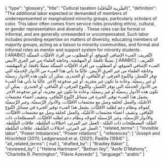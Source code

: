 {
    "type": "glossary",
    "title": "Cultural taxation (الضَّريبة الثَّقافيَّة)",
    "definition": "The additional labor expected or demanded of members of underrepresented or marginalized minority groups, particularly scholars of color. This labor often comes from service roles providing ethnic, cultural, or gender representation and diversity .  These roles can be formal or informal, and are generally unrewarded or uncompensated. Such labor includes providing expertise on matters of diversity, educating members of majority groups, acting as a liaison to minority communities, and formal and informal roles as mentor and support system for minority students . [:ARABIC] التَّعريف: العبء الإضافي المتوقع، أو المطلوب من أفراد الأقليَّات الممثَّلة تمثيلًا ناقصًا، أو المهمّشة، وخاصّة العلماء من غير العرق الأبيض. [:ARABIC] التَّعريف : العبء الإضافي المتوقع، أو المطلوب من أفراد الأقليَّات الممثَّلة تمثيلًا ناقصًا، أو المهمّشة، وخاصّة العلماء من غير العرق الأبيض. غالبًا ما يأتي هذا العبء من الأدوار الخدميّة التي توفر التَّمثيل، والتَّنوع العرقي، أو الثَّقافي، أو الجندري. يمكن أن تكون هذه الأدوار رسميَّة أو غير رسميَّة، وعادة ما تكون غير مجزية، أو غير مدفوعة الأجر. غالبًا ما يأتي هذا العبء من الأدوار الخدميّة التي توفر التَّمثيل، والتَّنوع العرقي، أو الثَّقافي، أو الجندري . يمكن أن تكون هذه الأدوار رسميَّة أو غير رسميَّة، وعادة ما تكون غير مجزية، أو غير مدفوعة الأجر. يشمل هذا العبء توفير الخبرة في مسائل التَّنوع الثَّقافي، وتثقيف أعضاء مجتمعات الأغلبيَّة، والعمل كحلقة وصل مع مجتمعات الأقليَّات، والأدوار الرَّسميَّة، وغير الرَّسميَّة كموجّه ونظام دعم لطلبة الأقليَّات. يشمل هذا العبء توفير الخبرة في مسائل التَّنوع الثَّقافي، وتثقيف أعضاء مجتمعات الأغلبيَّة، والعمل كحلقة وصل مع مجتمعات الأقليَّات، والأدوار الرَّسميَّة، وغير الرَّسميَّة كموجّه ونظام دعم لطلبة الأقليَّات. المصطلحات ذات الصِّلة: المصطلحات ذات الصِّلة : العمل غير المرئي، اختلالات السُّلطة، علاقات السُّلطة. العمل غير المرئي، اختلالات السُّلطة، علاقات السُّلطة.",
    "related_terms": [
        "Invisible labor",
        "Power imbalances",
        "Power relations"
    ],
    "references": [
        "Joseph and Hirschfeld (2011); Ledgerwood et al. (2021); Padilla (1994)"
    ],
    "alt_related_terms": [
        null
    ],
    "drafted_by": [
        "Bradley Baker"
    ],
    "reviewed_by": [
        "Helena Hartmann",
        "Bethan Iley",
        "Aoife O’Mahony",
        "Charlotte R. Pennington",
        "Flávio Azevedo"
    ],
    "language": "arabic"
}